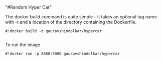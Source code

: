 "#Random Hyper Car"

The docker build command is quite simple - it takes an optional tag name with -t and a location of the directory containing the Dockerfile.

```
#!docker build -t gauravshindolkar/hypercar


```

To run the image

```
#!docker run -p 8888:5000 gauravshindolkar/hypercar


```